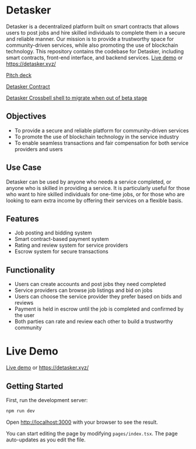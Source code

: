 # Detasker

Detasker is a decentralized platform built on smart contracts that allows users to post jobs and hire skilled individuals to complete them in a secure and reliable manner. Our mission is to provide a trustworthy space for community-driven services, while also promoting the use of blockchain technology. This repository contains the codebase for Detasker, including smart contracts, front-end interface, and backend services.
[Live demo](https://detasker.xyz/) or https://detasker.xyz/

[Pitch deck](https://russellshouse.asuscomm.com/drive/d/s/tZ4yPkPcnX1LfeQEma8mLZQV7f9p3cCO/L8iMUQylojMoX4SF4_1pZ_XVkJX-KvcV-7bZgqAlccAo)

[Detasker Contract](https://github.com/ethan1141/detasker-solidity)

[Detasker Crossbell shell to migrate when out of beta stage](https://github.com/ethan1141/crossbell-detaker-app)

## Objectives

- To provide a secure and reliable platform for community-driven services
- To promote the use of blockchain technology in the service industry
- To enable seamless transactions and fair compensation for both service providers and users

## Use Case

Detasker can be used by anyone who needs a service completed, or anyone who is skilled in providing a service. It is particularly useful for those who want to hire skilled individuals for one-time jobs, or for those who are looking to earn extra income by offering their services on a flexible basis.

## Features

- Job posting and bidding system
- Smart contract-based payment system
- Rating and review system for service providers
- Escrow system for secure transactions

## Functionality

- Users can create accounts and post jobs they need completed
- Service providers can browse job listings and bid on jobs
- Users can choose the service provider they prefer based on bids and reviews
- Payment is held in escrow until the job is completed and confirmed by the user
- Both parties can rate and review each other to build a trustworthy community

# Live Demo

[Live demo](https://detasker.xyz/) or https://detasker.xyz/

## Getting Started

First, run the development server:

```bash
npm run dev
```

Open [http://localhost:3000](http://localhost:3000) with your browser to see the result.

You can start editing the page by modifying `pages/index.tsx`. The page auto-updates as you edit the file.
